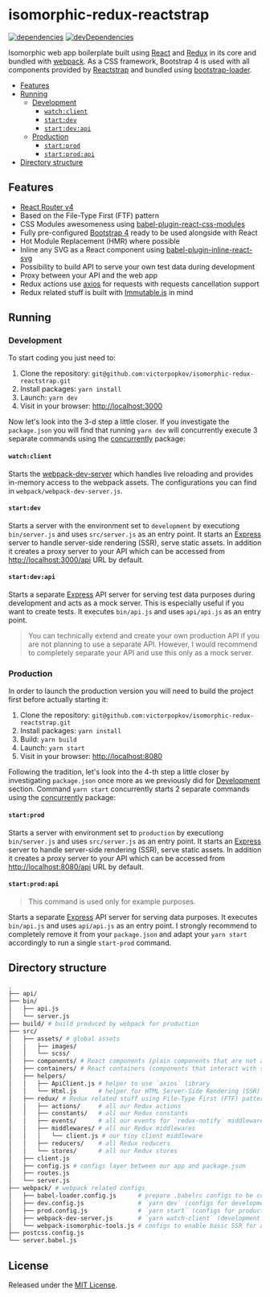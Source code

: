 # isomorphic-redux-reactstrap

[![dependencies](https://david-dm.org/victorpopkov/isomorphic-redux-reactstrap/status.svg)](https://david-dm.org/victorpopkov/isomorphic-redux-reactstrap)
[![devDependencies](https://david-dm.org/victorpopkov/isomorphic-redux-reactstrap/dev-status.svg)](https://david-dm.org/victorpopkov/isomorphic-redux-reactstrap?type=dev)

Isomorphic web app boilerplate built using [React](https://github.com/facebook/react)
and [Redux](https://github.com/reactjs/react-redux) in its core and bundled with
[webpack](https://github.com/webpack/webpack). As a CSS framework, Bootstrap 4
is used with all components provided by [Reactstrap](https://github.com/reactstrap/reactstrap)
and bundled using [bootstrap-loader](https://github.com/shakacode/bootstrap-loader).

- [Features](#features)
- [Running](#running)
  - [Development](#development)
    - [`watch:client`](#watch-client)
    - [`start:dev`](#start-dev)
    - [`start:dev:api`](#start-dev-api)
  - [Production](#production)
    - [`start:prod`](#start-prod)
    - [`start:prod:api`](#start-prod-api)
- [Directory structure](#directory-structure)

## Features

- [React Router v4](https://github.com/ReactTraining/react-router)
- Based on the File-Type First (FTF) pattern
- CSS Modules awesomeness using [babel-plugin-react-css-modules](https://github.com/gajus/babel-plugin-react-css-modules)
- Fully pre-configured [Bootstrap 4](https://getbootstrap.com/) ready to be used
alongside with React
- Hot Module Replacement (HMR) where possible
- Inline any SVG as a React component using [babel-plugin-inline-react-svg](https://github.com/kesne/babel-plugin-inline-react-svg)
- Possibility to build API to serve your own test data during development
- Proxy between your API and the web app
- Redux actions use [axios](https://github.com/axios/axios) for requests with
requests cancellation support
- Redux related stuff is built with [Immutable.js](https://facebook.github.io/immutable-js/)
in mind

## Running

### Development

To start coding you just need to:

1. Clone the repository:
`git@github.com:victorpopkov/isomorphic-redux-reactstrap.git`
2. Install packages: `yarn install`
3. Launch: `yarn dev`
4. Visit in your browser: [http://localhost:3000](http://localhost:3000)

Now let's look into the 3-d step a little closer. If you investigate the
`package.json` you will find that running `yarn dev` will concurrently execute 3
separate commands using the [concurrently](https://github.com/kimmobrunfeldt/concurrently)
package:

#### `watch:client`

Starts the [webpack-dev-server](https://github.com/webpack/webpack-dev-server)
which handles live reloading and provides in-memory access to the webpack
assets. The configurations you can find in `webpack/webpack-dev-server.js`.

#### `start:dev`

Starts a server with the environment set to `development` by executiong
`bin/server.js` and uses `src/server.js` as an entry point. It starts an
[Express](https://github.com/expressjs/express) server to handle server-side
rendering (SSR), serve static assets. In addition it creates a proxy server to
your API which can be accessed from [http://localhost:3000/api](http://localhost:3000/api/)
URL by default.

#### `start:dev:api`

Starts a separate [Express](https://github.com/expressjs/express) API server for
serving test data purposes during development and acts as a mock server. This is
especially useful if you want to create tests. It executes `bin/api.js` and uses
`api/api.js` as an entry point.

> You can technically extend and create your own production API if you are not
> planning to use a separate API. However, I would recommend to completely
> separate your API and use this only as a mock server.

### Production

In order to launch the production version you will need to build the project
first before actually starting it:

1. Clone the repository:
`git@github.com:victorpopkov/isomorphic-redux-reactstrap.git`
2. Install packages: `yarn install`
3. Build: `yarn build`
4. Launch: `yarn start`
5. Visit in your browser: [http://localhost:8080](http://localhost:8080)

Following the tradition, let's look into the 4-th step a little closer by
investigating `package.json` once more as we previously did for [Development](#development)
section. Command `yarn start` concurrently starts 2 separate commands using the
[concurrently](https://github.com/kimmobrunfeldt/concurrently) package:

#### `start:prod`

Starts a server with environment set to `production` by executiong
`bin/server.js` and uses `src/server.js` as an entry point. It starts an
[Express](https://github.com/expressjs/express) server to handle server-side
rendering (SSR), serve static assets. In addition it creates a proxy server to
your API which can be accessed from [http://localhost:8080/api](http://localhost:8080/api/)
URL by default.

#### `start:prod:api`

> This command is used only for example purposes.

Starts a separate [Express](https://github.com/expressjs/express) API server for
serving data purposes. It executes `bin/api.js` and uses `api/api.js` as an
entry point. I strongly recommend to completely remove it from your
`package.json` and adapt your `yarn start` accordingly to run a single
`start-prod` command.

## Directory structure

```bash
.
├── api/                         
├── bin/
│   ├── api.js
│   └── server.js
├── build/ # build produced by webpack for production
├── src/
│   ├── assets/ # global assets
│   │   ├── images/
│   │   └── scss/
│   ├── components/ # React components (plain components that are not aware of state)
│   ├── containers/ # React containers (components that interact with state)
│   ├── helpers/
│   │   ├── ApiClient.js # helper to use `axios` library
│   │   └── Html.js      # helper for HTML Server-Side Rendering (SSR)
│   ├── redux/ # Redux related stuff using File-Type First (FTF) pattern
│   │   ├── actions/     # all our Redux actions
│   │   ├── constants/   # all our Redux constants
│   │   ├── events/      # all our events for `redux-notify` middleware
│   │   ├── middlewares/ # all our Redux middlewares
│   │   │   └── client.js # our tiny client middleware
│   │   ├── reducers/    # all Redux reducers
│   │   └── stores/      # all our Redux stores
│   ├── client.js
│   ├── config.js # configs layer between our app and package.json
│   ├── routes.js
│   └── server.js
├── webpack/ # webpack related configs
│   ├── babel-loader.config.js      # prepare .babelrc configs to be consumed by babel-loader
│   ├── dev.config.js               # `yarn dev` (configs for development)
│   ├── prod.config.js              # `yarn start` (configs for production)
│   ├── webpack-dev-server.js       # `yarn watch-client` (development server with HMR)
│   └── webpack-isomorphic-tools.js # configs to enable basic SSR for assets
├── postcss.config.js
└── server.babel.js
```

## License

Released under the [MIT License](https://opensource.org/licenses/MIT).
